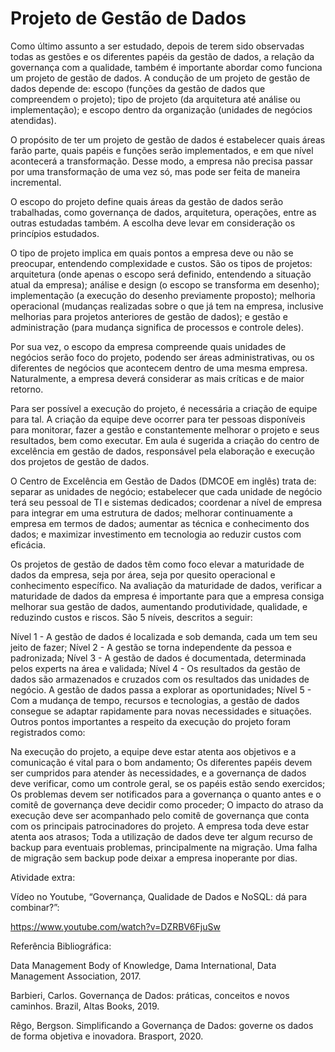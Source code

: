 # Projeto de Gestão de Dados

Como último assunto a ser estudado, depois de terem sido observadas todas as gestões e os diferentes papéis da gestão de dados, a relação da governança com a qualidade, também é importante abordar como funciona um projeto de gestão de dados. A condução de um projeto de gestão de dados depende de: escopo (funções da gestão de dados que compreendem o projeto); tipo de projeto (da arquitetura até análise ou implementação); e escopo dentro da organização (unidades de negócios atendidas).

O propósito de ter um projeto de gestão de dados é estabelecer quais áreas farão parte, quais papéis e funções serão implementados, e em que nível acontecerá a transformação. Desse modo, a empresa não precisa passar por uma transformação de uma vez só, mas pode ser feita de maneira incremental.

O escopo do projeto define quais áreas da gestão de dados serão trabalhadas, como governança de dados, arquitetura, operações, entre as outras estudadas também. A escolha deve levar em consideração os princípios estudados.

O tipo de projeto implica em quais pontos  a empresa deve ou não se preocupar, entendendo complexidade e custos. São os tipos de projetos: arquitetura (onde apenas o escopo será definido, entendendo a situação atual da empresa); análise e design (o escopo se transforma em desenho); implementação (a execução do desenho previamente proposto); melhoria operacional (mudanças realizadas sobre o que já tem na empresa, inclusive melhorias para projetos anteriores de gestão de dados); e gestão e administração (para mudança significa de processos e controle deles).

Por sua vez, o escopo da empresa compreende quais unidades de negócios serão foco do projeto, podendo ser áreas administrativas, ou os diferentes de negócios que acontecem dentro de uma mesma empresa. Naturalmente, a empresa deverá considerar as mais críticas e de maior retorno.

Para ser possível a execução do projeto, é necessária a criação de equipe para tal. A criação da equipe deve ocorrer para ter pessoas disponíveis para monitorar, fazer a gestão e constantemente melhorar o projeto e seus resultados, bem como executar. Em aula é sugerida a criação do centro de excelência em gestão de dados, responsável pela elaboração e execução dos projetos de gestão de dados.

O Centro de Excelência em Gestão de Dados (DMCOE em inglês) trata de: separar as unidades de negócio; estabelecer que cada unidade de negócio terá seu pessoal de TI e sistemas dedicados; coordenar a nível de empresa para integrar em uma estrutura de dados; melhorar continuamente a empresa em termos de dados; aumentar as técnica e conhecimento dos dados; e maximizar investimento em tecnologia ao reduzir custos com eficácia.

Os projetos de gestão de dados têm como foco elevar a maturidade de dados da empresa, seja por área, seja por quesito operacional e conhecimento específico. Na avaliação da maturidade de dados, verificar a maturidade de dados da empresa é importante para que a empresa consiga melhorar sua gestão de dados, aumentando produtividade, qualidade, e reduzindo custos e riscos. São 5 níveis, descritos a seguir:

Nível 1 - A gestão de dados é localizada e sob demanda, cada um tem seu jeito de fazer;
Nível 2 - A gestão se torna independente da pessoa e padronizada;
Nível 3 - A gestão de dados é documentada, determinada pelos experts na área e validada;
Nível 4 - Os resultados da gestão de dados são armazenados e cruzados com os resultados das unidades de negócio. A gestão de dados passa a explorar as oportunidades;
Nível 5 - Com a mudança de tempo, recursos e tecnologias, a gestão de dados consegue se adaptar rapidamente para novas necessidades e situações.
Outros pontos importantes a respeito da execução do projeto foram registrados como:

Na execução do projeto, a equipe deve estar atenta aos objetivos e a comunicação é vital para o bom andamento;
Os diferentes papéis devem ser cumpridos para atender às necessidades, e a governança de dados deve verificar, como um controle geral, se os papéis estão sendo exercidos;
Os problemas devem ser notificados para a governança o quanto antes e o comitê de governança deve decidir como proceder;
O impacto do atraso da execução deve ser acompanhado pelo comitê de governança que conta com os principais patrocinadores do projeto. A empresa toda deve estar atenta aos atrasos;
Toda a utilização de dados deve ter algum recurso de backup para eventuais problemas, principalmente na migração. Uma falha de migração sem backup pode deixar a empresa inoperante por dias. 

 
 
Atividade extra:

Vídeo no Youtube, “Governança, Qualidade de Dados e NoSQL: dá para combinar?”:

https://www.youtube.com/watch?v=DZRBV6FjuSw

 

 

Referência Bibliográfica:

 

Data Management Body of Knowledge, Dama International, Data Management Association, 2017.

Barbieri, Carlos. Governança de Dados: práticas, conceitos e novos caminhos. Brazil, Altas Books, 2019.

Rêgo, Bergson. Simplificando a Governança de Dados: governe os dados de forma objetiva e inovadora. Brasport, 2020.